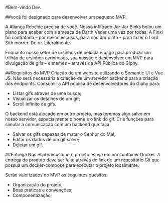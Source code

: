 #Bem-vindo Dev.

##você foi designado para desenvolver um pequeno MVP.

A Aliança Rebelde precisa de você. Nosso infiltrado Jar-Jar Binks bolou um plano para acabar com a ameaça de Darth
Vader uma vez por todas. A Finxi foi contratada – por meios escusos, para não dar pinta – para fazer o Lord Sith morrer.
De rir. Literalmente.

Enquanto nosso setor de ursinhos de pelúcia é pago para produzir um trilhão de ursinhos carinhosos, sua missão é
desenvolver um MVP para divulgação de gifs – e memes – através da API Pública do Giphy.

##Requisitos do MVP
Criação de um website utilizando o Semantic UI e Vue JS. Não será necessária a criação de um servidor backend para a
criação dos endpoints. Consumir a API pública de desenvolvedores do Giphy para:
* Listar gifs através de uma busca;
* Visualizar os detalhes de um gif;
* Scroll infinito de gifs.

O backend está alocado em outro projeto, mas teremos algo salvo em nosso servidor, especialmente o nome e o link
do gif. Crie funções para simular a comunicação com um backend que faça:
* Salvar os gifs capazes de matar o Senhor do Mal;
* Editar os dados de um gif salvo;
* Deletar um gif.

##Entrega
Nós esperamos que o projeto esteja em um container Docker. A entrega do produto deve ser feita através do link de
um repositório Git que possua um docker-compose para executar o projeto localmente.

Serão valorizados no MVP os seguintes quesitos:
* Organização do projeto;
* Boas práticas e convenções;
* Componentização;
